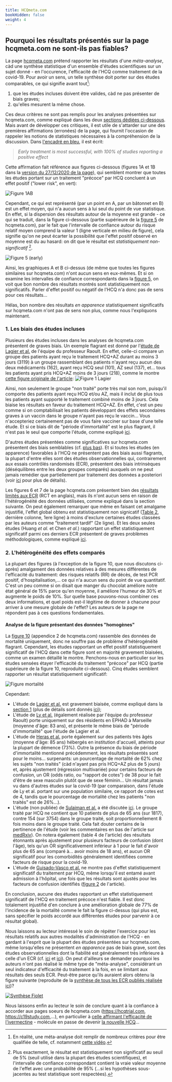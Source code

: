 ```yaml
---
title: HCQmeta.com
bookHidden: false
weight: 4
---
```


## **Pourquoi les résultats présentés sur la page hcqmeta.com ne sont-ils pas fiables?**

La page [hcqmeta.com](https://hcqmeta.com/) prétend rapporter les résultats d'une _méta-analyse_, càd une synthèse statistique d'un ensemble d'études scientifiques sur un sujet donné - en l'occurence, l'efficacité de l'HCQ comme traitement de la covid-19. Pour avoir un sens, un telle synthèse doit porter sur des études comparables, ce qui signifie avant tout[^def-metaan]:
 1. que les études incluses doivent être valides, càd ne pas présenter de biais graves; 
 2. qu'elles mesurent la même chose. 
 
[^def-metaan]: En réalité, une méta-analyse doit remplir de nombreux critères pour être qualifiée de telle, cf. notamment [cette vidéo](https://www.youtube.com/watch?v=hwE6HAg4o_8).
 
Ces deux critères ne sont pas remplis pour les analyses présentées sur hcqmeta.com, comme expliqué dans les deux [sections dédiées ci-dessous](hcqmeta/#1-les-biais-des-%c3%a9tudes-incluses).
Mais avant de développer ces critiques, il est utile de s'attarder sur une des premières affirmations (erronées) de la page, qui fournit l'occasion de rappeler les notions de statistiques nécessaires à la compréhension de la discussion. Dans [l'encadré en bleu](https://hcqmeta.com/), il est écrit:

> _Early treatment is most successful, with 100% of studies reporting a positive effect_

Cette affirmation fait référence aux figures ci-dessous (figures 1A et 1B dans la [version du 27/12/2020 de la page](https://archive.vn/SGefy)), qui semblent montrer que toutes les études portant sur un traitement "précoce" par HCQ concluent à un effet positif ("lower risk", en vert):

![Figure 1AB](../hcqmeta1A1B.png)


Cependant, ce qui est représenté (par un point en A, par un bâtonnet en B) est un effet moyen, qui n'a aucun sens à lui seul du point de vue statistique. En effet, si la dispersion des résultats autour de la moyenne est grande - ce qui se traduit, dans la figure ci-dessous (partie supérieure de la [figure 5](https://archive.vn/SGefy/ee4763ee85d4afbfafe152f89df1fbcd15bb3ef6.svg) de hcqmeta.com), par le fait que l'intervalle de confiance autour du risque relatif moyen comprend la valeur 1 (ligne verticale en milieu de figure), cela signifie qu'on ne peut écarter la possibilité que l'effet positif observé en moyenne est du au hasard: on dit que le résultat est _statistiquement non-significatif_ [^signifstat]. 

![Figure 5 (early)](../hcqmeta5early.png)

Ainsi, les graphiques A et B ci-dessus (de même que toutes les figures similaires sur hcqmeta.com) n'ont aucun sens en eux-mêmes. Et si on examine les intervalles de confiance correspondants dans la [figure 5](https://archive.vn/SGefy/ee4763ee85d4afbfafe152f89df1fbcd15bb3ef6.svg), on voit que bon nombre des résultats montrés sont statistiquement non significatifs. Parler d'effet positif ou négatif de l'HCQ n'a donc pas de sens pour ces résultats... 

Hélas, bon nombre des résultats _en apparence_ statistiquement significatifs sur hcqmeta.com n'ont pas de sens non plus, comme nous l'expliquons maintenant.

[^signifstat]: Plus exactement, le résultat est statistiquement non significatif au seuil de 5% (seuil utilisé dans la plupart des études scientifiques), et l'intervalle de confiance correspondant contient la vraie valeur moyenne de l'effet avec une probabilité de 95% (...si les hypothèses sous-jacentes au test statistique sont respectées).

### **1. Les biais des études incluses**

Plusieurs des études incluses dans les analyses de hcqmeta.com présentent de graves biais. Un exemple flagrant est donné par l'[étude de Lagier et al.](https://www.sciencedirect.com/science/article/pii/S1477893920302817)  de l'équipe du professeur Raoult. En effet, celle-ci compare un groupe des patients ayant reçu le traitement HCQ+AZ durant au moins 3 jours (3119) à un groupe rassemblant des patients n'ayant reçu aucun des deux médicaments (162), ayant reçu HCQ seul (101), AZ seul (137), et... tous les patients ayant pris HCQ+AZ moins de 3 jours (218), comme le montre [cette figure originale de l'article](https://www.sciencedirect.com/science/article/pii/S1477893920302817#fig1):
![Figure 1 Lagier](../Lagier2020fig1.jpg)

Ainsi, non seulement le groupe "non traité"  porte très mal son nom, puisqu'il comporte des patients ayant reçu HCQ et/ou AZ, mais il inclut de plus tous les patients ayant supporté le traitement combiné moins de 3 jours. Cela biaise les résultats en faveur du traitement HCQ+AZ.
En effet, c'est un peu comme si on comptabilisait les patients développant des effets secondaires graves à un vaccin dans le groupe n'ayant pas reçu le vaccin... Vous n'accepteriez certainement pas de vous faire vacciner sur base d'une telle étude.
Et si ce biais dit de "période d'immortalité" est le plus flagrant, il n'est pas le seul que comporte l'étude, comme expliqué [ici](https://www.clinicalmicrobiologyandinfection.com/article/S1198-743X(20)30613-3/fulltext).

D'autres études présentées comme significatives sur hcqmeta.com présentent des biais semblables (cf. [plus bas](hcqmeta/#fig-morta)). Et si toutes les études (en apparence) favorables à l'HCQ ne présentent pas des biais aussi flagrants, la plupart d'entre elles sont des études observationnelles qui, contrairement aux essais contrôlés randomisés (ECR), présentent des biais intrinsèques (déséquilibres entre les deux groupes comparés) auxquels on ne peut jamais remédier que partiellement par traitement des données a posteriori (voir [ici](remedes_faq/#obs-bias) pour plus de détails).

Les figures 6 et 7 de la page hcqmeta.com présentent bien des [résultats limités aux ECR](https://archive.vn/SGefy#rct) (RCT en anglais), mais ils n'ont aucun sens en raison de l'hétérogénéité des données utilisées, comme expliqué dans la section suivante. On peut également remarquer que même en faisant cet amalgame injustifié, l'effet global obtenu est statistiquement non signicatif ([Table 2](https://archive.vn/SGefy#table_positivestats2), dernière colonne, 1ere ligne) à moins d'exclure certaines études classées par les auteurs comme "traitement tardif" (2e ligne). Et les deux seules études (Huang *et al.* et Chen *et al.*) rapportant un effet statistiquement significatif parmi ces derniers ECR présentent de graves problèmes méthodologiques, comme expliqué [ici](https://www.sciencesetavenir.fr/sante/covid-19-quelle-est-la-meta-analyse-dont-parle-le-documentaire-mal-traites_150257).


### **2. L'hétérogénéité des effets comparés**

La plupart des figures (à l'exception de la figure 10, que nous discutons ci-après) amalgament des données relatives à des mesures différentes de l'efficacité du traitement: des risques relatifs (RR) de décès, de test PCR positif, d'hospitalisation,...
ce qui n'a aucun sens du point de vue quantitatif. C'est un peu comme si on disait que manger du chocolat améliore notre état général de 15% parce qu'en moyenne, il améliore l'humeur de 30% et augmente le poids de 10%. Sur quelle base pouvons-nous combiner ces deux informations, et quel poids est-il légitime de donner à chacune pour arriver à une mesure globale de l'effet? Les auteurs de la page ne répondent pas à ces questions fondamentales.

#### **Analyse de la figure présentant des données "homogènes"**

<a id="fig-morta"></a>
La [figure 10](https://archive.vn/SGefy/73f68e887ba3dce3f65db97f0c2364ed3201b762.svg) (appendice 2 de hcqmeta.com) rassemble des données de mortalité uniquement, donc ne souffre pas de problème d'hétérogénéité flagrant.
Cependant, les études rapportant un effet positif statistiquement significatif de l'HCQ dans cette figure sont en majorité gravement biaisées, comme un examen détaillé le montre. Penchons-nous en particulier sur les études sensées étayer l'efficacité du traitement "précoce" par HCQ (partie supérieure de la  figure 10, reproduite ci-dessous). Cinq études semblent rapporter un résultat statistiquement significatif:

![Figure mortalité](../fig10early.png)

Cependant:

* L'étude de [Lagier et al.](https://www.sciencedirect.com/science/article/pii/S1477893920302817) est gravement biaisée, comme expliqué dans la [section 1](hcqmeta/#1-les-biais-des-%c3%a9tudes-incluses) (plus de détails sont donnés [ici](https://www.clinicalmicrobiologyandinfection.com/article/S1198-743X(20)30613-3/fulltext));
* L'étude de [Ly et al.](https://www.sciencedirect.com/science/article/pii/S0924857920304301) (également réalisée par l'équipe du professeur Raoult) porte uniquement sur des résidents en EPHAD à Marseille (moyenne d'âge: 83 ans), et présente le même biais de "période d'immortalité" que l'étude de Lagier et al.
* L'étude de [Heras et al.](https://link.springer.com/article/10.1007/s41999-020-00432-w) porte également sur des patients très âgés (moyenne d'âge: 85 ans) hébergés en institution d'accueil, atteints pour la plupart de démence (73%). Outre la présence du biais de période d'immortalité mentionné précédemment, les résultats présentés sont pour le moins... surpenants: un pourcentage de mortalité de 62% chez les sujets "non traités" (càd n'ayant pas pris HCQ+AZ plus de 5 jours) et, après ajustement (régression multivariée) pour certains facteurs de confusion, un OR (odds ratio, ou "rapport de cotes") de 38 pour le fait d'être de sexe masculin plutôt que de sexe féminin... Un résultat jamais vu dans d'autres études sur la covid-19 (par comparaison, dans l'étude de Ly et al. portant sur une population similaire, ce rapport de cotes est de 4, tandis que le pourcentage de mortalité chez les patients "non traités" est de 26%...).
* L'étude (non publiée) de [Sulaiman et al.](https://www.medrxiv.org/content/10.1101/2020.09.09.20184143v1) a été discutée [ici](https://rechercheindependante.blogspot.com/2020/05/les-etudes-sur-lhydroxychloroquine-hors.html). Le groupe traité par HCQ ne contient que 10 patients de plus de 65 ans (sur 1817), contre 154 (sur 3754) dans le groupe traité, soit proportionnellement 8 fois moins dans le groupe traité. Cela fait douter certains de la pertinence de l'étude (voir les commentaires en bas de l'article sur [medRxiv](https://www.medrxiv.org/content/10.1101/2020.09.09.20184143v1)). On notera également (table 4 de l'article) des résultats étonnants après ajustement pour plusieurs facteurs de confusion (dont l'âge), tels qu'un OR significativement inférieur à 1 pour le fait d'avoir plus de 65 ans (comparé à... avoir moins de 18 ans), et aucun OR significatif pour les comorbidités généralement identifiées comme facteurs de risque pour la covid-19.
* L'étude de [Guisado-Vasco et al.](https://www.sciencedirect.com/science/article/pii/S2589537020303357) ne montre pas d'effet statistiquement significatif du traitement par HCQ, même lorsqu'il est entamé avant admission à l'hôpital, une fois que les résultats sont ajustés pour les facteurs de confusion identifiés ([figure 2](https://www.sciencedirect.com/science/article/pii/S2589537020303357#fig0002) de l'article).

En conclusion, aucune des études rapportant un effet statistiquement significatif de l'HCQ en traitement précoce n'est fiable. Il est donc totalement injustifié d'en conclure à une amélioration globale de 77% de l'incidence de la mortalité comme le fait la figure ci-dessus (qui plus est, sans spécifier le poids accordé aux différentes études pour parvenir à ce résultat global).

Nous laissons au lecteur intéressé le soin de répéter l'exercice pour les résultats relatifs aux autres modalités d'administration de l'HCQ - en gardant à l'esprit que la plupart des études présentées sur hcqmeta.com, même lorsqu'elles ne présentent _en apparence_ pas de biais grave, sont des études observationnelles dont la fiabilité est généralement très inférieure à celle d'un ECR (cf. [ici](remedes_faq/#obs-bias)  et [ici](remedes_faq/#ecr-vs-obs)). On peut d'ailleurs se demander pourquoi les auteurs n'ont pas réalisé le même type de "méta-analyse", considérant un seul indicateur d'efficacité du traitement à la fois, en se limitant aux résultats des seuls ECR. Peut-être parce qu'ils auraient alors obtenu la figure suivante (reproduite de la [synthèse de tous les ECR publiés réalisée ici](https://public.tableau.com/profile/publichealth#!/vizhome/SynthsehydroxychloroquineetCOVID-19/Histoire1))?

[![Synthèse Fiolet](../syntheseECR-HCQ.png)](https://public.tableau.com/profile/publichealth#!/vizhome/SynthsehydroxychloroquineetCOVID-19/Histoire1)

Nous laissons enfin au lecteur le soin de conclure quant à la confiance à accorder aux pages soeurs de hcqmeta.com (https://hcqtrial.com, https://c19study.com,...), en particulier à [celle affirmant l'efficacité de l'ivermectine](https://c19ivermectin.com/) - molécule en passe de devenir [la nouvelle HCQ](https://rechercheindependante.blogspot.com/2020/12/livermectine-maintenant-contre-la-covid.html)...

